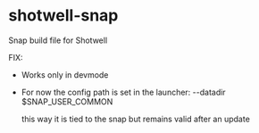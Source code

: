 # shotwell-snap
Snap build file for Shotwell

FIX:
 - Works only in devmode
 - For now the config path is set in the launcher: --datadir $SNAP_USER_COMMON

   this way it is tied to the snap but remains valid after an update
